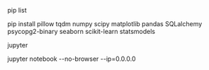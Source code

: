 pip list

pip install pillow tqdm numpy scipy matplotlib pandas SQLalchemy psycopg2-binary seaborn scikit-learn statsmodels


jupyter



jupyter notebook --no-browser --ip=0.0.0.0